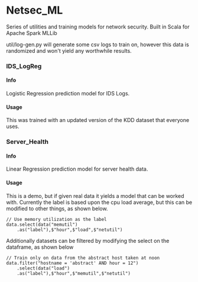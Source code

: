 # Netsec_ML

Series of utilities and training models for network security. Built in Scala for Apache Spark MLLib


util/log-gen.py will generate some csv logs to train on, however this data is randomized and won't yield any worthwhile results.

### IDS_LogReg
#### Info
Logistic Regression prediction model for IDS Logs.

#### Usage
This was trained with an updated version of the KDD dataset that everyone uses.


### Server_Health
#### Info
Linear Regression prediction model for server health data.
#### Usage

This is a demo, but if given real data it yields a model that can be worked with. Currently the label is based upon the cpu load average, but this can be modified to other things, as shown below.

```
// Use memory utilization as the label
data.select(data("memutil")
    .as("label"),$"hour",$"load",$"netutil")
```

Additionally datasets can be filtered by modifying the select on the dataframe, as shown below

```
// Train only on data from the abstract host taken at noon
data.filter("hostname = 'abstract' AND hour = 12")
    .select(data("load")
    .as("label"),$"hour",$"memutil",$"netutil")
```
